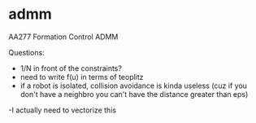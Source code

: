 # admm
AA277 Formation Control ADMM

Questions:
- 1/N in front of the constraints?
- need to write f(u) in terms of teoplitz
- if a robot is isolated, collision avoidance is kinda useless (cuz if you don't have a neighbro you can't have the distance greater than eps)

-I actually need to vectorize this
